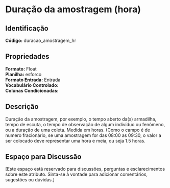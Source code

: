 # Duração da amostragem (hora)

## Identificação
**Código:** duracao_amostragem_hr

## Propriedades
**Formato:** Float  
**Planilha:** esforco  
**Formato Entrada:** Entrada  
**Vocabulário Controlado:**   
**Colunas Condicionadas:**   

## Descrição
Duração da amostragem, por exemplo, o tempo aberto da(s) armadilha, tempo de escuta, o tempo de observação de algum indivíduo ou fenômeno, ou a duração de uma coleta. Medida em horas. (Como o campo é de numero fracionário, se uma amostragem for das 08:00 as 09:30, o valor a ser colocado deve representar uma hora e meia, ou seja 1.5 horas.

## Espaço para Discussão
[Este espaço está reservado para discussões, perguntas e esclarecimentos sobre este atributo. Sinta-se à vontade para adicionar comentários, sugestões ou dúvidas.]
